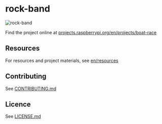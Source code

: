 # rock-band

![rock-band](en/images/small_banner.png)

Find the project online at [projects.raspberrypi.org/en/projects/boat-race](https://projects.raspberrypi.org/en/projects/rock-band-scratch2)

## Resources
For resources and project materials, see [en/resources](https://github.com/raspberrypilearning/rock-band-scratch2/tree/master/en/resources)

## Contributing
See [CONTRIBUTING.md](CONTRIBUTING.md)

## Licence
 See [LICENSE.md](LICENSE.md)
